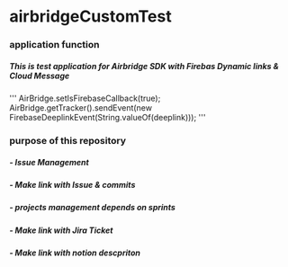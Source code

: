 # airbridgeCustomTest

### application function
##### This is test application for Airbridge SDK with Firebas Dynamic links & Cloud Message

'''
AirBridge.setIsFirebaseCallback(true);
AirBridge.getTracker().sendEvent(new FirebaseDeeplinkEvent(String.valueOf(deeplink)));
'''


### purpose of this repository
##### - Issue Management
##### - Make link with Issue & commits
##### - projects management depends on sprints
##### - Make link with Jira Ticket
##### - Make link with notion descpriton

